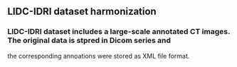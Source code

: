 ## LIDC-IDRI dataset harmonization
### LIDC-IDRI dataset includes a large-scale annotated CT images. The original data is stpred in Dicom series and
the corresponding annoations were stored as XML file format.
